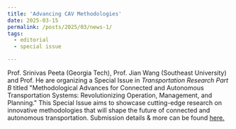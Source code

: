 ```yaml
---
title: 'Advancing CAV Methodologies'
date: 2025-03-15
permalink: /posts/2025/03/news-1/
tags:
  - editorial
  - special issue

---
```


Prof. Srinivas Peeta (Georgia Tech), Prof. Jian Wang (Southeast University) and Prof. He are organizing a Special Issue in _Transportation Research Part B_ titled "Methodological Advances for Connected and Autonomous Transportation Systems: Revolutionizing Operation, Management, and Planning." This Special Issue aims to showcase cutting-edge research on innovative methodologies that will shape the future of connected and autonomous transportation. Submission details & more can be found 
<a href="https://lnkd.in/eTuwHS_e">here.</a>